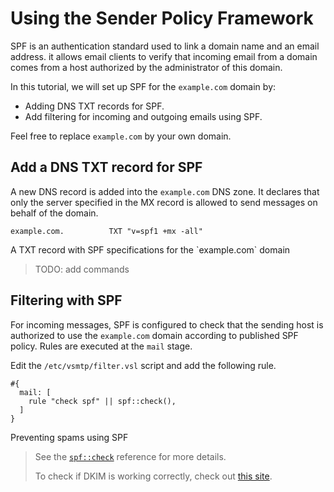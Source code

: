 # Using the Sender Policy Framework

SPF is an authentication standard used to link a domain name and an email address. it allows email clients to verify that incoming email from a domain comes from a host authorized by the administrator of this domain.

In this tutorial, we will set up SPF for the `example.com` domain by:

- Adding DNS TXT records for SPF.
- Add filtering for incoming and outgoing emails using SPF.

Feel free to replace `example.com` by your own domain.

## Add a DNS TXT record for SPF

A new DNS record is added into the `example.com` DNS zone. It declares that only the server specified in the MX record is allowed to send messages on behalf of the domain.

```shell
example.com.          TXT "v=spf1 +mx -all"
```
<p class="ann"> A TXT record with SPF specifications for the `example.com` domain </p>

> TODO: add commands

## Filtering with SPF

For incoming messages, SPF is configured to check that the sending host is authorized to use the `example.com` domain according to published SPF policy. Rules are executed at the `mail` stage.

Edit the `/etc/vsmtp/filter.vsl` script and add the following rule.

```
#{
  mail: [
    rule "check spf" || spf::check(),
  ]
}
```
<p class="ann"> Preventing spams using SPF </p>

> See the [`spf::check`][check_spf_fn_ref] reference for more details.
>
> To check if DKIM is working correctly, check out [this site](https://appmaildev.com/en/spf).

[check_spf_fn_ref]: ./../../ref/vSL/api/fn::global::spf.md

